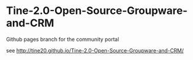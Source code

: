 # Tine-2.0-Open-Source-Groupware-and-CRM
Github pages branch for the community portal

see http://tine20.github.io/Tine-2.0-Open-Source-Groupware-and-CRM/
